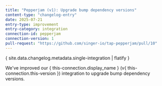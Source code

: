```yaml
---
title: "Pepperjam (v1): Upgrade bump dependency versions"
content-type: "changelog-entry"
date: 2025-07-21
entry-type: improvement
entry-category: integration
connection-id: pepperjam
connection-version: 1
pull-request: "https://github.com/singer-io/tap-pepperjam/pull/10"
---
```

{ site.data.changelog.metadata.single-integration | flatify }

We've improved our { this-connection.display_name } (v{ this-connection.this-version }) integration to upgrade bump dependency versions.